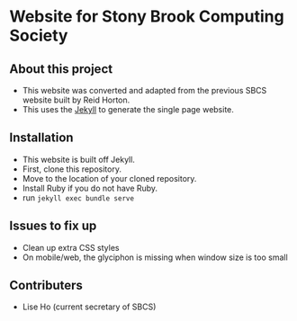 # Website for Stony Brook Computing Society

## About this project
* This website was converted and adapted from the previous SBCS website built by Reid Horton. 
* This uses the [Jekyll](https://jekyllrb.com/) to generate the single page website. 

## Installation
* This website is built off Jekyll.
* First, clone this repository.
* Move to the location of your cloned repository.
* Install Ruby if you do not have Ruby.
* run `jekyll exec bundle serve`

## Issues to fix up
* Clean up extra CSS styles
* On mobile/web, the glyciphon is missing when window size is too small

## Contributers
* Lise Ho (current secretary of SBCS)
